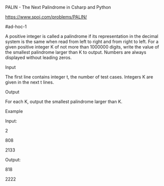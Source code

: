 PALIN - The Next Palindrome in Csharp and Python

https://www.spoj.com/problems/PALIN/

#ad-hoc-1

A positive integer is called a palindrome if its representation in the decimal system is the same when read from left to right and from right to left. For a given positive integer K of not more than 1000000 digits, write the value of the smallest palindrome larger than K to output. Numbers are always displayed without leading zeros.

Input

The first line contains integer t, the number of test cases. Integers K are given in the next t lines.

Output

For each K, output the smallest palindrome larger than K.

Example

Input:

2

808

2133

Output:

818

2222
